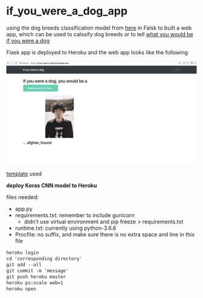 # if_you_were_a_dog_app

using the dog breeds classification model from [here](https://github.com/yueying-teng/dog_breeds_classification/blob/master/fine_tune_xception.ipynb) in Falsk to built a web app, which can be used to calssify dog breeds or to tell [what you would be if you were a dog](https://if-you-were-a-dog.herokuapp.com/)

Flask app is deployed to Heroku and the web app looks like the following

![alt text](https://github.com/yueying-teng/if_you_were_a_dog_app/blob/master/Screen%20Shot%202018-07-13%20at%2011.20.35.png)

[template](https://github.com/mtobeiyf/keras-flask-deploy-webapp) used

**deploy Keras CNN model to Heroku**

files needed:
- app.py
- requirements.txt: remember to include gunicorn
  - didn't use virtual environment and pip freeze > requirements.txt
- runtime.txt: currently using python-3.6.6
- Procfile: no suffix, and make sure there is no extra space and line in this file

```
heroku login
cd 'corresponding directory'
git add --all
git commit -m 'message'
git push heroku master
heroku ps:scale web=1
heroku open
```
